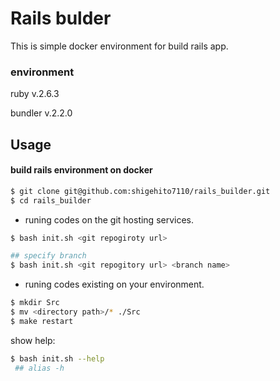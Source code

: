 # Rails bulder

This is simple docker environment for build rails app.

### environment
ruby v.2.6.3

bundler v.2.2.0
## Usage

#### build rails environment on docker
```bash
$ git clone git@github.com:shigehito7110/rails_builder.git
$ cd rails_builder
```
* runing codes on the git hosting services.
```bash
$ bash init.sh <git repogiroty url>

## specify branch
$ bash init.sh <git repogitory url> <branch name>
```
* runing codes existing on your environment.
```bash
$ mkdir Src
$ mv <directory path>/* ./Src
$ make restart
```

show help:
```bash
$ bash init.sh --help
 ## alias -h
```
